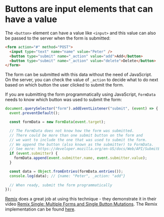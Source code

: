 # Buttons are input elements that can have a value

The `<button>` element can have a value like `<input>` and this value can also be passed to the server when the form is submitted:

```html
<form action="#" method="POST">
  <input type="text" name="name" value="Peter" />
  <button type="submit" name="_action" value="add">Add</button>
  <button type="submit" name="_action" value="delete">Delete</button>
</form>
```

The form can be submitted with this data without the need of JavaScript. On the server, you can check the value of `_action` to decide what to do next based on which button the user clicked to submit the form.


If you are submitting the form programmatically using JavaScript, `FormData` needs to know which button was used to submit the form:  

```js
document.querySelector("form").addEventListener("submit", (event) => {
  event.preventDefault();

  const formData = new FormData(event.target);

  // The FormData does not know how the form was submitted. 
  // There could be more than one submit button on the form and
  // we want to include the one that was used to submit the form. 
  // We append the button (also known as the submitter) to FormData.
  // See more: https://developer.mozilla.org/en-US/docs/Web/API/SubmitEvent/submitter
  if (event.submitter) {
    formData.append(event.submitter.name, event.submitter.value);
  }

  const data = Object.fromEntries(formData.entries());
  console.log(data); // {name: "Peter", _action: "add"}
  
  // When ready, submit the form programmatically
});
```

[Remix](https://remix.run/) does a great job at using this technique - they demonstrate it in their video [Remix Single: Multiple Forms and Single Button Mutations](https://www.youtube.com/watch?v=w2i-9cYxSdc). The Remix implementation can be found [here](https://github.com/remix-run/remix/blob/db2c31f64affb2095e4286b91306b96435967969/packages/remix-react/components.tsx#L856).

